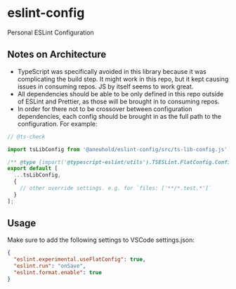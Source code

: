 # eslint-config

Personal ESLint Configuration

## Notes on Architecture

- TypeScript was specifically avoided in this library because it was complicating the build step. It might work in this repo, but it kept causing issues in consuming repos. JS by itself seems to work great.
- All dependencies should be able to be only defined in this repo outside of ESLint and Prettier, as those will be brought in to consuming repos.
- In order for there not to be crossover between configuration dependencies, each config should be brought in as the full path to the configuration. For example:

```js
// @ts-check

import tsLibConfig from '@aneuhold/eslint-config/src/ts-lib-config.js';

/** @type {import('@typescript-eslint/utils').TSESLint.FlatConfig.ConfigArray} */
export default [
  ...tsLibConfig,
  {
    // other override settings. e.g. for `files: ['**/*.test.*']`
  }
];
```

## Usage

Make sure to add the following settings to VSCode settings.json:

```json
{
  "eslint.experimental.useFlatConfig": true,
  "eslint.run": "onSave",
  "eslint.format.enable": true
}
```
